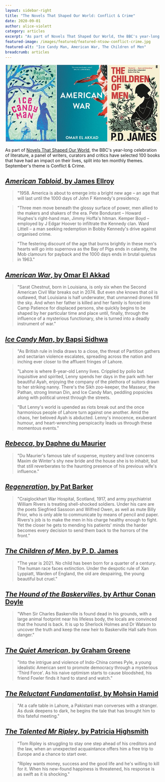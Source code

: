 ```yaml
---
layout: sidebar-right
title: "The Novels That Shaped Our World: Conflict & Crime"
date: 2020-09-01
author: alice-violett
category: articles
excerpt: "As part of Novels That Shaped Our World, the BBC's year-long celebration of literature, a panel of writers, curators and critics have selected 100 books that have had an impact on their lives, split into ten monthly themes. September's theme is Conflict & Crime."
featured-image: /images/featured/featured-ntsow-conflict-crime.jpg
featured-alt: "Ice Candy Man, American War, The Children of Men"
breadcrumb: articles
---
```


![Ice Candy Man, American War, The Children of Men](/images/featured/featured-ntsow-conflict-crime.jpg)

As part of [Novels That Shaped Our World](https://www.bbc.co.uk/programmes/articles/494P41NCbVYHlY319VwGbxp/explore-the-list-of-100-novels-that-shaped-our-world), the BBC's year-long celebration of literature, a panel of writers, curators and critics have selected 100 books that have had an impact on their lives, split into ten monthly themes. September's theme is Conflict & Crime.

## [<cite>American Tabloid</cite>, by James Ellroy](https://suffolk.spydus.co.uk/cgi-bin/spydus.exe/ENQ/OPAC/BIBENQ?BRN=243120)

> "1958. America is about to emerge into a bright new age – an age that will last until the 1000 days of John F Kennedy's presidency.

> "Three men move beneath the glossy surface of power, men allied to the makers and shakers of the era. Pete Bondurant – Howard Hughes's right-hand man, Jimmy Hoffa's hitman. Kemper Boyd – employed by J Edgar Hoover to infiltrate the Kennedy clan. Ward Littell – a man seeking redemption in Bobby Kennedy's drive against organised crime.

> "The festering discount of the age that burns brightly in these men's hearts will go into supernova as the Bay of Pigs ends in calamity, the Mob clamours for payback and the 1000 days ends in brutal quietus in 1963."

## [<cite>American War</cite>, by Omar El Akkad](https://suffolk.spydus.co.uk/cgi-bin/spydus.exe/ENQ/OPAC/BIBENQ?BRN=2176024)

> "Sarat Chestnut, born in Louisiana, is only six when the Second American Civil War breaks out in 2074. But even she knows that oil is outlawed, that Louisiana is half underwater, that unmanned drones fill the sky. And when her father is killed and her family is forced into Camp Patience for displaced persons, she quickly begins to be shaped by her particular time and place until, finally, through the influence of a mysterious functionary, she is turned into a deadly instrument of war."

## [<cite>Ice Candy Man</cite>, by Bapsi Sidhwa](https://suffolk.spydus.co.uk/cgi-bin/spydus.exe/ENQ/OPAC/BIBENQ?BRN=1955162)

> "As British rule in India draws to a close, the threat of Partition gathers and sectarian violence escalates, spreading across the nation and inching ever closer to the affluent fringes of Lahore.

> "Lahore is where 8-year-old Lenny lives. Crippled by polio but inquisitive and spirited, Lenny spends her days in the park with her beautiful Ayah, enjoying the company of the plethora of suitors drawn to her striking nanny. There's the Sikh zoo-keeper, the Masseur, the Pathan, strong Imman Din, and Ice Candy Man, peddling popsicles along with political unrest through the streets.

> "But Lenny's world is upended as riots break out and the once harmonious people of Lahore turn against one another. Amid the chaos, her beloved Ayah is abducted. Lenny's innocence, exuberant humour, and heart-wrenching perspicacity leads us through these momentous events."

## [<cite>Rebecca</cite>, by Daphne du Maurier](https://suffolk.spydus.co.uk/cgi-bin/spydus.exe/ENQ/OPAC/BIBENQ?BRN=1782469)

> "Du Maurier's famous tale of suspense, mystery and love concerns Maxim de Winter's shy new bride and the house she is to inhabit, but that still reverberates to the haunting presence of his previous wife's influence."

## [<cite>Regeneration</cite>, by Pat Barker](https://suffolk.spydus.co.uk/cgi-bin/spydus.exe/ENQ/OPAC/BIBENQ?BRN=44069)

> "Craiglockhart War Hospital, Scotland, 1917, and army psychiatrist William Rivers is treating shell-shocked soldiers. Under his care are the poets Siegfried Sassoon and Wilfred Owen, as well as mute Billy Prior, who is only able to communicate by means of pencil and paper. Rivers's job is to make the men in his charge healthy enough to fight. Yet the closer he gets to mending his patients' minds the harder becomes every decision to send them back to the horrors of the front."

## [<cite>The Children of Men</cite>, by P. D. James](https://suffolk.spydus.co.uk/cgi-bin/spydus.exe/ENQ/OPAC/BIBENQ?BRN=2314855)

> "The year is 2021. No child has been born for a quarter of a century. The human race faces extinction. Under the despotic rule of Xan Lyppiatt, Warden of England, the old are despairing, the young beautiful but cruel."

## [<cite>The Hound of the Baskervilles</cite>, by Arthur Conan Doyle](https://suffolk.spydus.co.uk/cgi-bin/spydus.exe/ENQ/OPAC/BIBENQ?BRN=509075)

> "When Sir Charles Baskerville is found dead in his grounds, with a large animal footprint near his lifeless body, the locals are convinced that the hound is back. It is up to Sherlock Holmes and Dr Watson to uncover the truth and keep the new heir to Baskerville Hall safe from danger."

## [<cite>The Quiet American</cite>, by Graham Greene](https://suffolk.spydus.co.uk/cgi-bin/spydus.exe/ENQ/OPAC/BIBENQ?BRN=230546)

> "Into the intrigue and violence of Indo-China comes Pyle, a young idealistic American sent to promote democracy through a mysterious 'Third Force'. As his naive optimism starts to cause bloodshed, his friend Fowler finds it hard to stand and watch."

## [<cite>The Reluctant Fundamentalist</cite>, by Mohsin Hamid](https://suffolk.spydus.co.uk/cgi-bin/spydus.exe/ENQ/OPAC/BIBENQ?BRN=43589)

> "At a cafe table in Lahore, a Pakistani man converses with a stranger. As dusk deepens to dark, he begins the tale that has brought him to this fateful meeting."

## [<cite>The Talented Mr Ripley</cite>, by Patricia Highsmith](https://suffolk.spydus.co.uk/cgi-bin/spydus.exe/ENQ/OPAC/BIBENQ?BRN=211383)

> "Tom Ripley is struggling to stay one step ahead of his creditors and the law, when an unexpected acquaintance offers him a free trip to Europe and a chance to start over.

> "Ripley wants money, success and the good life and he's willing to kill for it. When his new-found happiness is threatened, his response is as swift as it is shocking."
